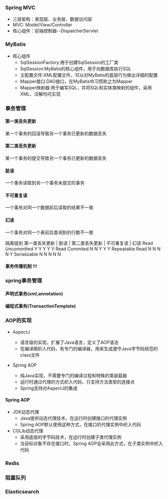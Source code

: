 ### Spring MVC
- 三层架构：表现层、业务层、数据访问层
- MVC: Model/View/Controller
- 核心组件：前端控制器--DispatcherServlet

### MyBatis
- 核心组件
    - SqlSessionFactory:用于创建SqlSession的工厂类
    - SqlSession:MyBatis的核心组件，用于向数据库执行SQL
    - 主配置文件:XML配置文件，可以对MyBatis的底层行为做出详细的配置
    - Mapper接口:DAO接口，在MyBatis中习惯称之为Mapper
    - Mapper映射器:用于编写SQL，并将SQL和实体类映射的组件，采用XML、注解均可实现
  
### 事务管理

#### 第一类丢失更新
某一个事务的回滚导致另一个事务已更新的数据丢失

#### 第二类丢失更新
某一个事务的提交导致另一个事务已更新的数据丢失

#### 脏读
一个事务读取到另一个事务未提交的事务

#### 不可重复读
一个事务对同一个数据前后读取的结果不一致

#### 幻读
一个事务对同一个表前后查询到的行数不一致

隔离级别                第一类丢失更新 | 脏读 | 第二类丢失更新 | 不可重复读 | 幻读
Read Uncommitted          Y           Y        Y            Y        Y 
Read Commited             N           N        Y            Y        Y
Repeatable Read           N           N        N            N        Y 
Serializable              N           N        N            N        N

#### 事务传播机制 !!!

### spring事务管理

#### 声明式事务(xml,annotation)

#### 编程式事务(TransactionTemplate)

### AOP的实现
- AspectJ
  - 语言级的实现，扩展了Java语言，定义了AOP语法
  - 在编译期织入代码，有专门的编译器，用来生成遵守Java字节码规范的class文件

- Spring AOP
  - 纯Java实现，不需要专门的编译过程和特殊的类装载器
  - 运行时通过代理的方式织入代码，只支持方法类型的连接点
  - Spring支持对AspectJ的集成

#### Spring AOP
- JDK动态代理
  - Java提供动态代理技术，在运行时创建接口的代理实例
  - Spring AOP默认使用这种方式，在接口的代理实例中织入代码
- CGLib动态代理
  - 采用底层的字节码技术，在运行时创建子类代理实例
  - 当目标对象不存在接口时，Spring AOP会采用此方式，在子类实例中织入代码

### Redis

### 阻塞队列

### Elasticsearch